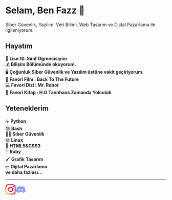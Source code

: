Selam, Ben Fazz :wave:
======================

Siber Güvenlik, Yazılım, Veri Bilimi, Web Tasarım ve Dijital Pazarlama ile ilgileniyorum.

Hayatım
-------
:gem:     **Lise 10. Sınıf Öğrencisiyim**<br>
:moneybag:   **Bilişim Bölümünde okuyorum.**<br>
:desktop_computer: **Çoğunluk Siber Güvenlik ve Yazılım üstüne vakit geçiriyorum.**<br>
:car: **Favori Film : Back To The Future**<br>
:computer: **Favori Dizi : Mr. Robot**<br>
:book: **Favori Kitap : H.G Tannhaus Zamanda Yolculuk**<br>

Yeteneklerim
------------
:coffee:         **Python** <br>
:sunglasses:     **Bash**<br>
:guardsman:      **Siber Güvenlik**<br>
:secret:         **Linux**<br>
:ox:             **HTML5&CSS3**<br>
:computer_mouse: **Ruby**<br>
:paintbrush:     **Grafik Tasarım**<br>
:dollar:        **Dijital Pazarlama**<br>
**ve daha fazlası...**<br>

- - -

<a href="https://instagram.com/fazz.py">
    <img height="32" align="left" alt="Website" src="img/instagram.png" />
</a>

<a href="https://discord.gg/YNAPq9ASD2">
    <img height="32" align="left" alt="Website" src="img/discord.png" />
</a>
